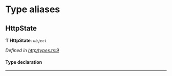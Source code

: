 

# Type aliases

<a id="httpstate"></a>

##  HttpState

**Ƭ HttpState**: *`object`*

*Defined in [http/types.ts:9](https://github.com/polkadot-js/api/blob/c4ba8ca/packages/rpc-provider/src/http/types.ts#L9)*

#### Type declaration

___

